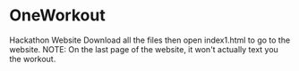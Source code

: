 # OneWorkout
Hackathon Website 
Download all the files then open index1.html to go to the website.
NOTE: On the last page of the website, it won't actually text you the workout.
